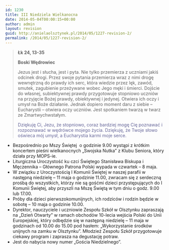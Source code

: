 ```yaml
---
id: 1230
title: III Niedziela Wielkanocna
date: 2014-05-04T00:00:15+00:00
author: admin
layout: revision
guid: http://anielaolsztynek.pl/2014/05/1227-revision-2/
permalink: /2014/05/1227-revision-2/
---
```

> **Łk 24, 13-35**
> 
> **Boski Wędrowiec**
> 
> Jezus jest i słucha, jest i pyta. Nie tylko przemierza z uczniami jakiś odcinek drogi. Przez swoje pytania przemierza wraz z nimi drogę wewnętrzną do prawdy ich serc, która wiedzie przez lęk, zawód, smutek, zagubienie przeżywane wobec Jego męki i śmierci. Dojście do własnej, subiektywnej prawdy przygotowuje stopniowo uczniów na przyjęcie Bożej prawdy, obiektywnej i jedynej. Otwiera ich oczy i umysł na Boże działanie. Jednak dopiero moment daru z siebie &#8211; Eucharystii &#8211; otwiera oczy uczniów. Jest spotkaniem twarzą w twarz ze Zmartwychwstałym.
> 
> <span style="color: #666699;">Dziękuję Ci, Jezu, że stopniowo, coraz bardziej mogę Cię poznawać i rozpoznawać w wędrówce mojego życia. Dziękuję, że Twoje słowo oświeca mój umysł, a Eucharystia karmi moje serce.</span>

  * Bezpośrednio po Mszy Świętej  o godzinie 9.00 wystąpi z krótkim koncertem pieśni wielkanocnych &#8222;Swojska Nutka&#8221; z Klubu Seniora, który działa przy MOPS-ie.
  * Liturgiczna Uroczystość ku czci Świętego Stanisława Biskupa i Męczennika &#8211; Głównego Patrona Polski wypada w czwartek &#8211; 8 maja.
  * W związku z Uroczystością I Komunii Świętej w naszej parafii w następną niedzielę &#8211; 11 maja o godzinie 11.00, zwracam się z serdeczną prośbą do wszystkich, którzy nie są gośćmi dzieci przystępujących do I Komunii Świętej, aby przyszli na Mszę Świętą w tym dniu o godz. 9.00 lub 17.00.
  * Próby dla dzieci pierwszokomunijnych, ich rodziców i rodzin będzie w sobotę &#8211; 10 maja o godzinie 10.00.
  * Dyrektor, nauczyciele i uczniowie Zespołu Szkół w Olsztynku zapraszają na &#8222;Dzień Otwarty&#8221; w ramach obchodów 10-lecia wejścia Polski do Unii Europejskiej, który odbędzie się w następną niedzielę &#8211; 11 maja w godzinach od 10.00 do 15.00 pod hasłem: &#8222;Wykorzystanie środków unijnych na zamku w Olsztynku&#8221;. Młodzież Zespołu Szkół przygotowuje ciekawy program i zaprasza na degustację potraw.
  * Jest do nabycia nowy numer &#8222;Gościa Niedzielnego&#8221;.